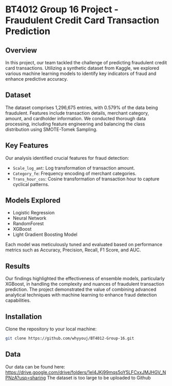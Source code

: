 # BT4012 Group 16 Project - Fraudulent Credit Card Transaction Prediction

## Overview
In this project, our team tackled the challenge of predicting fraudulent credit card transactions. Utilizing a synthetic dataset from Kaggle, we explored various machine learning models to identify key indicators of fraud and enhance predictive accuracy.

## Dataset
The dataset comprises 1,296,675 entries, with 0.579% of the data being fraudulent. Features include transaction details, merchant category, amount, and cardholder information. We conducted thorough data processing, including feature engineering and balancing the class distribution using SMOTE-Tomek Sampling.

## Key Features
Our analysis identified crucial features for fraud detection:
- `Scale_log_amt`: Log transformation of transaction amount.
- `Category_fe`: Frequency encoding of merchant categories.
- `Trans_hour_cos`: Cosine transformation of transaction hour to capture cyclical patterns.

## Models Explored
- Logistic Regression
- Neural Network
- RandomForest
- XGBoost
- Light Gradient Boosting Model

Each model was meticulously tuned and evaluated based on performance metrics such as Accuracy, Precision, Recall, F1 Score, and AUC.

## Results
Our findings highlighted the effectiveness of ensemble models, particularly XGBoost, in handling the complexity and nuances of fraudulent transaction prediction. The project demonstrated the value of combining advanced analytical techniques with machine learning to enhance fraud detection capabilities.

## Installation
Clone the repository to your local machine:
```bash
git clone https://github.com/whyyouj/BT4012-Group-16.git

```

## Data
Our data can be found here: 
https://drive.google.com/drive/folders/1eI4JKj99mqs5oY5LFCxxJMJHGV_NPNzA?usp=sharing
The dataset is too large to be uploaded to Github
